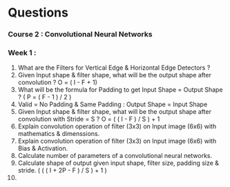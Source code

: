 
# Questions

### Course 2 : Convolutional Neural Networks

### Week 1 : 
1. What are the Filters for Vertical Edge & Horizontal Edge Detectors ? 
2. Given Input shape & filter shape, what will be the output shape after convolution  ? O = ( I - F + 1) 
3. What will be the formula for Padding to get Input Shape = Output Shape ? ( P = ( F - 1 )  / 2 )
4. Valid = No Padding & Same Padding : Output Shape = Input Shape
5. Given Input shape & filter shape, what will be the output shape after convolution with Stride = S ? O = ( ( I - F ) / S ) + 1
6. Explain convolution operation of filter (3x3) on Input image (6x6) with mathematics & dimenssions.
7. Explain convolution operation of filter (3x3) on Input image (6x6) with Bias & Activation. 
8. Calculate number of parameters of a convolutional neural networks.
9. Calculate shape of output given input shape, filter size, padding size & stride. ( ( ( I + 2P - F ) / S ) + 1 )
10. 
